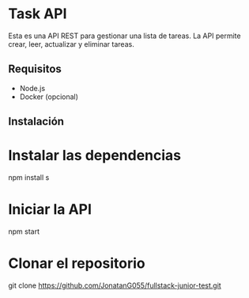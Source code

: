 # Task API

Esta es una API REST para gestionar una lista de tareas. La API permite crear, leer, actualizar y eliminar tareas.

## Requisitos

- Node.js
- Docker (opcional)

## Instalación


# Instalar las dependencias
npm install
s

# Iniciar la API
npm start

# Clonar el repositorio
git clone https://github.com/JonatanG055/fullstack-junior-test.git

